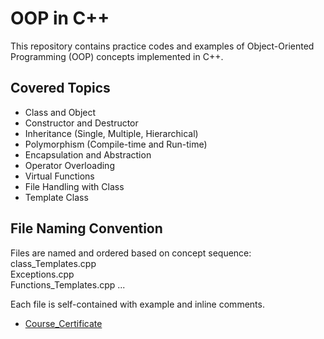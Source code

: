 # OOP in C++

This repository contains practice codes and examples of Object-Oriented Programming (OOP) concepts implemented in C++.

## Covered Topics

- Class and Object
- Constructor and Destructor
- Inheritance (Single, Multiple, Hierarchical)
- Polymorphism (Compile-time and Run-time)
- Encapsulation and Abstraction
- Operator Overloading
- Virtual Functions
- File Handling with Class
- Template Class

## File Naming Convention

Files are named and ordered based on concept sequence:<br>
class_Templates.cpp <br>
Exceptions.cpp <br>
Functions_Templates.cpp
...

Each file is self-contained with example and inline comments.
- [Course_Certificate](./Course%20Certificate.jpg)
